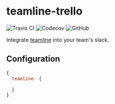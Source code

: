 teamline-trello
===============
![Travis CI](https://img.shields.io/travis/slack-bolt/bolt-teamline.svg)
![Codecov](https://img.shields.io/codecov/c/github/slack-bolt/bolt-teamline.svg)
![GitHub](https://img.shields.io/github/downloads/slack-bolt/bolt-teamline/latest/total.svg)

Integrate [teamline](https://github.com/mdibaiee/teamline) into your team's slack.

## Configuration
```javascript
{
  teamline: {

  }
}
```

